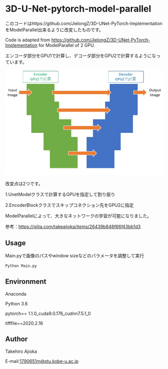 # 3D-U-Net-pytorch-model-parallel
このコードはhttps://github.com/JielongZ/3D-UNet-PyTorch-Implementation をModelParallel出来るように改変したものです。

Code is adapted from https://github.com/JielongZ/3D-UNet-PyTorch-Implementation for ModelParallel of 2 GPU.

エンコーダ部分をGPU1で計算し、デコーダ部分をGPU2で計算するようになっています。

<img src="u-net.jpg" width="1000" align="below">

改変点は2つです。

1.UnetModelクラスで計算するGPUを指定して割り振り

2.EncoderBlockクラスでスキップコネクション先をGPU2に指定

ModelParallelによって、大きなネットワークの学習が可能になりました。

参考：https://qiita.com/takeajioka/items/26439b848f66f43bb1d3

## Usage
Main.pyで画像のパスやwindow sizeなどのパラメータを調整して実行
```sh
Python Main.py
```

## Environment
Anaconda

Python 3.6

pytorch== 1.1.0_cuda9.0.176_cudnn7.5.1_0

tifffile==2020.2.16

## Author
Takehiro Ajioka

E-mail:1790651m@stu.kobe-u.ac.jp

